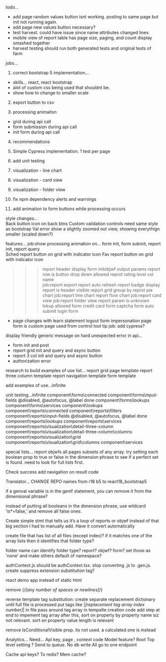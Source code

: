 
todo...        
- add page random values button isnt working. posting to same page but init not running again.
- add page new values button necessary?  
- test harvest. could have issue since name attributes changed lines         
- mobile view of report table has page size, paging, and count display smashed together 
- harvest testing should run both generated tests and original tests of farm 

  

jobs...

1. correct bootstrap 5 implementation...
- skills... react, react bootstrap
- alot of custom css being used that shouldnt be.   
- show how to change to smaller scale  

2. export button to csv

3. processing animaiton
- grid during api call
- form submission during api call
- init form during api call

4. recommendations

5. Simple Cypress implementation. 1 test per page

6. add unit testing

7. visualization - line chart

8. visualization - card view

9. visualization - folder view

10. fix npm dependency alerts and warnings

11. add animation to form buttons while processing occurs

style changes...  
Back button icon on back btns 
Custom validation controls need same style as bootstrap Val error 
show a slightly zoomed out view, showing everythign smaller (scaled down?)

features...
job:show processing animation on... form init, form submit, report init, report query  
Sched report button on grid with indicator icon
Fav report button on grid with indicator icon 
>>>report header display form initobjwf output params
report row is button drop down allowed
reprot rating level col name  
job:report export 
report auto refresh
report badge display
>>>report is header visible
report grid group by
reprot pie chart
job:report line chart
report flow chart
job:report card view
job:report folder view
>>>report param is unknown lokup allowed
form credit card
form captcha
form auto submit
login form
- page changes with learn statement
logout form
impersonation page
form is custom page used
from control tool tip 
job:
add cypress?  

display friendly generic message on hard unexpected error in api... 
- form init and post 
- report grid init and query and async button
- report 3 col init and query and async button
- authorization error


research to build examples of use list...
report grid page template
report three column template
report navigation template
form template

add examples of use...infinite
 
 
unit testing...infinite
component\forms\connected
component\forms\input-fields @disabled, @autofocus, @label done
component\forms\lookups
component\forms\services
component\lookups
component\reports\connected
component\reports\filters
component\reports\input-fields  @disabled, @autofocus, @label done
component\reports\lookups
component\reports\services
component\reports\visualization\detail-three-column
component\reports\visualization\detail-three-column\columns
component\reports\visualization\grid
component\reports\visualization\grid\columns
component\services
  

special lists...
report
objwfs
all pages 
subsets of any array. try setting each boolean prop to true or false in the dimension phrase to see if a perfect set is found. need to look for full lists first. 
  
  
Check success add navigation on result code 



Translator… 
CHANGE REPO names from r18 b5 to react18_bootstrap5


if a genval variable is in the genif statement, you can remove it from the dimensional phrase?

instead of putting all booleans in the dimension phrase, use wildcard 'is*=false,' and remove all false ones.  

Create simple stmt that tells us it’s a loop of reports or objwf instead of that big section I had to manually add. Have it convert automatically
 
create file that has list of all files (except index)?  if it matches one of the array lists then it identifies that folder type?

folder name can identify folder type? report? objwf? form? set those as 'none' and make others default of namespace?


authContext.js should be authContext.tsx. stop converting .js to .gen.js. create suppress extension substitution tag?

react demo app instead of static html

remove {/*[any number of spaces or newlines]*/}

reverse template tag substitution: 
create separate replacement dictionary until full file is processed
put tags like |*[replacement tag array index number]*| in file
pass around tag array in tempalte creation code
add step at end to impement tag array
after this, sort on property by property name siz not relevant. 
sort on property value length is relevant

remove IsConditionalVisible prop. its not used. a calculated one is instead

Analytics…
Need… Api key, page , context code
Model feature?
Root Top level setting ?
Send to queue. No db write
All go to one endpoint


Cache api keys? To redis? Mem cache?

